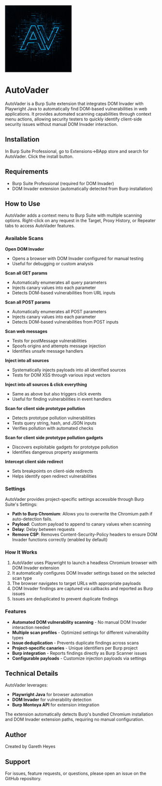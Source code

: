![](https://github.com/hackvertor/auto-vader/blob/main/src/main/resources/images/logo.png)

# AutoVader

AutoVader is a Burp Suite extension that integrates DOM Invader with Playwright Java to automatically find DOM-based vulnerabilities in web applications. It provides automated scanning capabilities through context menu actions, allowing security testers to quickly identify client-side security issues without manual DOM Invader interaction.

## Installation

In Burp Suite Professional, go to Extensions->BApp store and search for AutoVader. Click the install button.

## Requirements

- Burp Suite Professional (required for DOM Invader)
- DOM Invader extension (automatically detected from Burp installation)

## How to Use

AutoVader adds a context menu to Burp Suite with multiple scanning options. Right-click on any request in the Target, Proxy History, or Repeater tabs to access AutoVader features.

### Available Scans

**Open DOM Invader**
- Opens a browser with DOM Invader configured for manual testing
- Useful for debugging or custom analysis

**Scan all GET params**
- Automatically enumerates all query parameters
- Injects canary values into each parameter
- Detects DOM-based vulnerabilities from URL inputs

**Scan all POST params**
- Automatically enumerates all POST parameters
- Injects canary values into each parameter
- Detects DOM-based vulnerabilities from POST inputs

**Scan web messages**
- Tests for postMessage vulnerabilities
- Spoofs origins and attempts message injection
- Identifies unsafe message handlers

**Inject into all sources**
- Systematically injects payloads into all identified sources
- Tests for DOM XSS through various input vectors

**Inject into all sources & click everything**
- Same as above but also triggers click events
- Useful for finding vulnerabilities in event handlers

**Scan for client side prototype pollution**
- Detects prototype pollution vulnerabilities
- Tests query string, hash, and JSON inputs
- Verifies pollution with automated checks

**Scan for client side prototype pollution gadgets**
- Discovers exploitable gadgets for prototype pollution
- Identifies dangerous property assignments

**Intercept client side redirect**
- Sets breakpoints on client-side redirects
- Helps identify open redirect vulnerabilities

### Settings

AutoVader provides project-specific settings accessible through Burp Suite's Settings:

- **Path to Burp Chromium**: Allows you to overwrite the Chromium path if auto-detection fails.
- **Payload**: Custom payload to append to canary values when scanning
- **Delay**: Delay between requests
- **Remove CSP**: Removes Content-Security-Policy headers to ensure DOM Invader functions correctly (enabled by default)

### How It Works

1. AutoVader uses Playwright to launch a headless Chromium browser with DOM Invader extension
2. It automatically configures DOM Invader settings based on the selected scan type
3. The browser navigates to target URLs with appropriate payloads
4. DOM Invader findings are captured via callbacks and reported as Burp issues
5. Issues are deduplicated to prevent duplicate findings

### Features

- **Automated DOM vulnerability scanning** - No manual DOM Invader interaction needed
- **Multiple scan profiles** - Optimized settings for different vulnerability types
- **Issue deduplication** - Prevents duplicate findings across scans
- **Project-specific canaries** - Unique identifiers per Burp project
- **Burp integration** - Reports findings directly as Burp Scanner issues
- **Configurable payloads** - Customize injection payloads via settings

## Technical Details

AutoVader leverages:
- **Playwright Java** for browser automation
- **DOM Invader** for vulnerability detection
- **Burp Montoya API** for extension integration

The extension automatically detects Burp's bundled Chromium installation and DOM Invader extension paths, requiring no manual configuration.

## Author

Created by Gareth Heyes

## Support

For issues, feature requests, or questions, please open an issue on the GitHub repository.